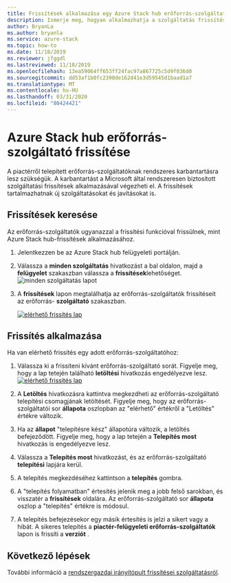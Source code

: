 ```yaml
---
title: Frissítések alkalmazása egy Azure Stack hub erőforrás-szolgáltatón.
description: Ismerje meg, hogyan alkalmazhatja a szolgáltatás frissítését Azure Stack hub erőforrás-szolgáltatóján.
author: BryanLa
ms.author: bryanla
ms.service: azure-stack
ms.topic: how-to
ms.date: 11/18/2019
ms.reviewer: jfggdl
ms.lastreviewed: 11/18/2019
ms.openlocfilehash: 13ea59064ff653ff24fac97a867725c5d9f036d0
ms.sourcegitcommit: dd53af1b0fc2390de162d41e3d59545d1baad1a7
ms.translationtype: MT
ms.contentlocale: hu-HU
ms.lasthandoff: 03/31/2020
ms.locfileid: "80424421"
---
```

# <a name="how-to-update-an-azure-stack-hub-resource-provider"></a>Azure Stack hub erőforrás-szolgáltató frissítése

A piactérről telepített erőforrás-szolgáltatóknak rendszeres karbantartásra lesz szükségük. A karbantartást a Microsoft által rendszeresen biztosított szolgáltatási frissítések alkalmazásával végezheti el. A frissítések tartalmazhatnak új szolgáltatásokat és javításokat is.  

## <a name="check-for-updates"></a>Frissítések keresése

Az erőforrás-szolgáltatók ugyanazzal a frissítési funkcióval frissülnek, mint Azure Stack hub-frissítések alkalmazásához.

1. Jelentkezzen be az Azure Stack hub felügyeleti portálján.
2. Válassza a **minden szolgáltatás** hivatkozást a bal oldalon, majd a **felügyelet** szakaszban válassza a **frissítések**lehetőséget.
   ![minden szolgáltatás lapot](media/resource-provider-apply-updates/1-all-services.png)

3. A **frissítések** lapon megtalálhatja az erőforrás-szolgáltatók frissítéseit az erőforrás- **szolgáltató** szakaszban.

   [![elérhető frissítés lap](media/resource-provider-apply-updates/3-update-available.png)](media/resource-provider-apply-updates/3-update-available.png#lightbox)

## <a name="apply-an-update"></a>Frissítés alkalmazása

Ha van elérhető frissítés egy adott erőforrás-szolgáltatóhoz:

1. Válassza ki a frissíteni kívánt erőforrás-szolgáltató sorát. Figyelje meg, hogy a lap tetején található **letöltési** hivatkozás engedélyezve lesz.
   [![elérhető frissítés lap](media/resource-provider-apply-updates/4-download.png)](media/resource-provider-apply-updates/3-update-available.png#lightbox)

2. A **Letöltés** hivatkozásra kattintva megkezdheti az erőforrás-szolgáltató telepítési csomagjának letöltését. Figyelje meg, hogy az erőforrás-szolgáltatói sor **állapota** oszlopban az "elérhető" értékről a "Letöltés" értékre változik.
3. Ha az **állapot** "telepítésre kész" állapotúra változik, a letöltés befejeződött. Figyelje meg, hogy a lap tetején a **Telepítés most** hivatkozás is engedélyezve lesz.
4. Válassza a **Telepítés most** hivatkozást, és az erőforrás-szolgáltató **telepítési** lapjára kerül. 
5. A telepítés megkezdéséhez kattintson a **telepítés** gombra.
6. A "telepítés folyamatban" értesítés jelenik meg a jobb felső sarokban, és visszatér a **frissítések** oldalára. Az erőforrás-szolgáltató sor **állapota** oszlop a "telepítés" értékre is módosul.
7. A telepítés befejezésekor egy másik értesítés is jelzi a sikert vagy a hibát. A sikeres telepítés a **piactér-felügyeleti erőforrás-szolgáltatók** lapon is frissíti a **verziót** .

## <a name="next-steps"></a>Következő lépések

További információ a [rendszergazdai irányítópult frissítései szolgáltatásról](azure-stack-apply-updates.md).
